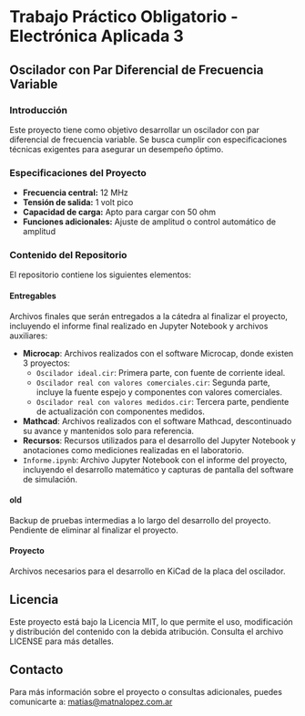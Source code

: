 # Trabajo Práctico Obligatorio - Electrónica Aplicada 3

## Oscilador con Par Diferencial de Frecuencia Variable

### Introducción

Este proyecto tiene como objetivo desarrollar un oscilador con par diferencial de frecuencia variable. Se busca cumplir con especificaciones técnicas exigentes para asegurar un desempeño óptimo.

### Especificaciones del Proyecto

* **Frecuencia central:** 12 MHz
* **Tensión de salida:** 1 volt pico
* **Capacidad de carga:** Apto para cargar con 50 ohm
* **Funciones adicionales:** Ajuste de amplitud o control automático de amplitud

### Contenido del Repositorio

El repositorio contiene los siguientes elementos:

#### Entregables

Archivos finales que serán entregados a la cátedra al finalizar el proyecto, incluyendo el informe final realizado en Jupyter Notebook y archivos auxiliares:

* **Microcap**: Archivos realizados con el software Microcap, donde existen 3 proyectos:
  * `Oscilador ideal.cir`: Primera parte, con fuente de corriente ideal.
  * `Oscilador real con valores comerciales.cir`: Segunda parte, incluye la fuente espejo y componentes con valores comerciales.
  * `Oscilador real con valores medidos.cir`: Tercera parte, pendiente de actualización con componentes medidos.
* **Mathcad**: Archivos realizados con el software Mathcad, descontinuado su avance y mantenidos solo para referencia.
* **Recursos**: Recursos utilizados para el desarrollo del Jupyter Notebook y anotaciones como mediciones realizadas en el laboratorio.
* `Informe.ipynb`: Archivo Jupyter Notebook con el informe del proyecto, incluyendo el desarrollo matemático y capturas de pantalla del software de simulación.

#### old

Backup de pruebas intermedias a lo largo del desarrollo del proyecto. Pendiente de eliminar al finalizar el proyecto.

#### Proyecto

Archivos necesarios para el desarrollo en KiCad de la placa del oscilador.

## Licencia

Este proyecto está bajo la Licencia MIT, lo que permite el uso, modificación y distribución del contenido con la debida atribución. Consulta el archivo LICENSE para más detalles.

## Contacto

Para más información sobre el proyecto o consultas adicionales, puedes comunicarte a: [matias@matnalopez.com.ar](mailto:matias@matnalopez.com.ar)
